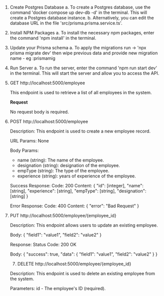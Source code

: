 1. Create Postgres Database
  a. To create a Postgres database, use the command 'docker compose up dev-db -d' in the terminal. This will create a Postgres database instance.
  b. Alternatively, you can edit the database URL in the file 'src/prisma.prisma.service.ts'.

2. Install NPM Packages
  a. To install the necessary npm packages, enter the command 'npm install' in the terminal.
  
3. Update your Prisma schema
  a. To apply the migrations run -> 'npx prisma migrate dev' then wipe previous data and provide new migration name - eg :prismamig 

3. Run Server
  a. To run the server, enter the command 'npm run start dev' in the terminal. This will start the server and allow you to access the API.

4. GET http://localhost:5000/employee

   This endpoint is used to retrieve a list of all employees in the system.

   **Request**

   No request body is required.
   
5. POST http://localhost:5000/employee

    Description:
    This endpoint is used to create a new employee record.

    URL Params:
    None

    Body Params:
    - name (string): The name of the employee.
    - designation (string): designation of the employee.
    - empType (string): The type of the employee.
    - experience (string): years of experience of the employee.

    Success Response:
    Code: 200 
    Content: {
        "id": [integer],
        "name": [string],
        "experience": [string],
        "empType": [string],
        "designation": [string]
    }

    Error Response:
    Code: 400 
    Content: {
        "error": "Bad Request"
    }

6. PUT http://localhost:5000/employee/{employee_id}

    Description:
    This endpoint allows users to update an existing employee.

    Body:
    { 
        "field1": "value1",
        "field2": "value2"
    }

    Response:
    Status Code: 200 OK

    Body:
    {
        "success": true,
        "data": {
            "field1": "value1",
            "field2": "value2"
        }
    }

    7. DELETE http://localhost:5000/employee/{employee_id}

    Description:
    This endpoint is used to delete an existing employee from the system.

    Parameters: 
    id - The employee's ID (required).
